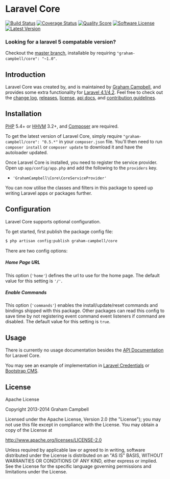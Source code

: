 Laravel Core
============


[![Build Status](https://img.shields.io/travis/GrahamCampbell/Laravel-Core/master.svg?style=flat-square)](https://travis-ci.org/GrahamCampbell/Laravel-Core)
[![Coverage Status](https://img.shields.io/scrutinizer/coverage/g/GrahamCampbell/Laravel-Core.svg?style=flat-square)](https://scrutinizer-ci.com/g/GrahamCampbell/Laravel-Core/code-structure)
[![Quality Score](https://img.shields.io/scrutinizer/g/GrahamCampbell/Laravel-Core.svg?style=flat-square)](https://scrutinizer-ci.com/g/GrahamCampbell/Laravel-Core)
[![Software License](https://img.shields.io/badge/license-Apache%202.0-brightgreen.svg?style=flat-square)](LICENSE.md)
[![Latest Version](https://img.shields.io/github/release/GrahamCampbell/Laravel-Core.svg?style=flat-square)](https://github.com/GrahamCampbell/Laravel-Core/releases)


### Looking for a laravel 5 compatable version?

Checkout the [master branch](https://github.com/GrahamCampbell/Laravel-Core/tree/master), installable by requiring `"graham-campbell/core": "~1.0"`.


## Introduction

Laravel Core was created by, and is maintained by [Graham Campbell](https://github.com/GrahamCampbell), and provides some extra functionality for [Laravel 4.1/4.2](http://laravel.com). Feel free to check out the [change log](CHANGELOG.md), [releases](https://github.com/GrahamCampbell/Laravel-Core/releases), [license](LICENSE.md), [api docs](http://docs.grahamjcampbell.co.uk), and [contribution guidelines](CONTRIBUTING.md).


## Installation

[PHP](https://php.net) 5.4+ or [HHVM](http://hhvm.com) 3.2+, and [Composer](https://getcomposer.org) are required.

To get the latest version of Laravel Core, simply require `"graham-campbell/core": "0.5.*"` in your `composer.json` file. You'll then need to run `composer install` or `composer update` to download it and have the autoloader updated.

Once Laravel Core is installed, you need to register the service provider. Open up `app/config/app.php` and add the following to the `providers` key.

* `'GrahamCampbell\Core\CoreServiceProvider'`

You can now utilise the classes and filters in this package to speed up writing Laravel apps or packages further.


## Configuration

Laravel Core supports optional configuration.

To get started, first publish the package config file:

```bash
$ php artisan config:publish graham-campbell/core
```

There are two config options:

##### Home Page URL

This option (`'home'`) defines the url to use for the home page. The default value for this setting is `'/'`.

##### Enable Commands

This option (`'commands'`) enables the install/update/reset commands and bindings shipped with this package. Other packages can read this config to save time by not registering event command event listeners if command are disabled. The default value for this setting is `true`.


## Usage

There is currently no usage documentation besides the [API Documentation](http://docs.grahamjcampbell.co.uk) for Laravel Core.

You may see an example of implementation in [Laravel Credentials](https://github.com/GrahamCampbell/Laravel-Credentials) or [Bootstrap CMS](https://github.com/GrahamCampbell/Bootstrap-CMS).


## License

Apache License

Copyright 2013-2014 Graham Campbell

Licensed under the Apache License, Version 2.0 (the "License");
you may not use this file except in compliance with the License.
You may obtain a copy of the License at

 http://www.apache.org/licenses/LICENSE-2.0

Unless required by applicable law or agreed to in writing, software
distributed under the License is distributed on an "AS IS" BASIS,
WITHOUT WARRANTIES OR CONDITIONS OF ANY KIND, either express or implied.
See the License for the specific language governing permissions and
limitations under the License.
